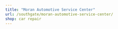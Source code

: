 ```yaml
---
title: "Moran Automotive Service Center"
url: /southgate/moran-automotive-service-center/
shop: car repair
---
```

